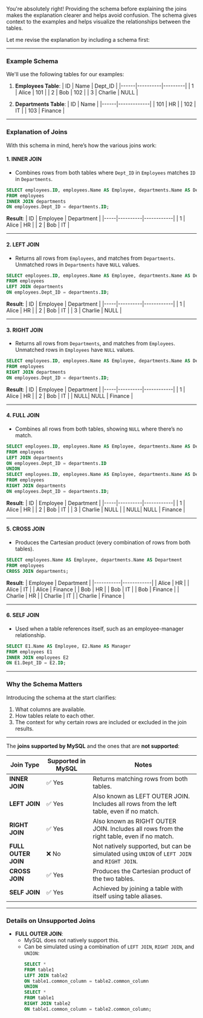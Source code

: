 You're absolutely right! Providing the schema before explaining the joins makes the explanation clearer and helps avoid confusion. The schema gives context to the examples and helps visualize the relationships between the tables.

Let me revise the explanation by including a schema first:

---

### **Example Schema**

We'll use the following tables for our examples:

1. **Employees Table**:
   | ID  | Name     | Dept_ID |
   |------|----------|---------|
   | 1    | Alice    | 101     |
   | 2    | Bob      | 102     |
   | 3    | Charlie  | NULL    |

2. **Departments Table**:
   | ID   | Name        |
   |------|-------------|
   | 101  | HR          |
   | 102  | IT          |
   | 103  | Finance     |

---

### **Explanation of Joins**

With this schema in mind, here’s how the various joins work:

#### 1. **INNER JOIN**
- Combines rows from both tables where `Dept_ID` in `Employees` matches `ID` in `Departments`.

```sql
SELECT employees.ID, employees.Name AS Employee, departments.Name AS Department
FROM employees
INNER JOIN departments
ON employees.Dept_ID = departments.ID;
```

**Result**:
| ID  | Employee | Department |
|-----|----------|------------|
| 1   | Alice    | HR         |
| 2   | Bob      | IT         |

---

#### 2. **LEFT JOIN**
- Returns all rows from `Employees`, and matches from `Departments`. Unmatched rows in `Departments` have `NULL` values.

```sql
SELECT employees.ID, employees.Name AS Employee, departments.Name AS Department
FROM employees
LEFT JOIN departments
ON employees.Dept_ID = departments.ID;
```

**Result**:
| ID  | Employee | Department |
|-----|----------|------------|
| 1   | Alice    | HR         |
| 2   | Bob      | IT         |
| 3   | Charlie  | NULL       |

---

#### 3. **RIGHT JOIN**
- Returns all rows from `Departments`, and matches from `Employees`. Unmatched rows in `Employees` have `NULL` values.

```sql
SELECT employees.ID, employees.Name AS Employee, departments.Name AS Department
FROM employees
RIGHT JOIN departments
ON employees.Dept_ID = departments.ID;
```

**Result**:
| ID  | Employee | Department |
|-----|----------|------------|
| 1   | Alice    | HR         |
| 2   | Bob      | IT         |
| NULL| NULL     | Finance    |

---

#### 4. **FULL JOIN**
- Combines all rows from both tables, showing `NULL` where there’s no match.

```sql
SELECT employees.ID, employees.Name AS Employee, departments.Name AS Department
FROM employees
LEFT JOIN departments
ON employees.Dept_ID = departments.ID
UNION
SELECT employees.ID, employees.Name AS Employee, departments.Name AS Department
FROM employees
RIGHT JOIN departments
ON employees.Dept_ID = departments.ID;
```

**Result**:
| ID  | Employee | Department |
|-----|----------|------------|
| 1   | Alice    | HR         |
| 2   | Bob      | IT         |
| 3   | Charlie  | NULL       |
| NULL| NULL     | Finance    |

---

#### 5. **CROSS JOIN**
- Produces the Cartesian product (every combination of rows from both tables).

```sql
SELECT employees.Name AS Employee, departments.Name AS Department
FROM employees
CROSS JOIN departments;
```

**Result**:
| Employee  | Department |
|-----------|------------|
| Alice     | HR         |
| Alice     | IT         |
| Alice     | Finance    |
| Bob       | HR         |
| Bob       | IT         |
| Bob       | Finance    |
| Charlie   | HR         |
| Charlie   | IT         |
| Charlie   | Finance    |

---

#### 6. **SELF JOIN**
- Used when a table references itself, such as an employee-manager relationship.

```sql
SELECT E1.Name AS Employee, E2.Name AS Manager
FROM employees E1
INNER JOIN employees E2
ON E1.Dept_ID = E2.ID;
```

---

### **Why the Schema Matters**
Introducing the schema at the start clarifies:
1. What columns are available.
2. How tables relate to each other.
3. The context for why certain rows are included or excluded in the join results.

---

The **joins supported by MySQL** and the ones that are **not supported**:

| **Join Type**           | **Supported in MySQL** | **Notes**                                                                                   |
|--------------------------|------------------------|---------------------------------------------------------------------------------------------|
| **INNER JOIN**           | ✅ Yes                 | Returns matching rows from both tables.                                                    |
| **LEFT JOIN**            | ✅ Yes                 | Also known as LEFT OUTER JOIN. Includes all rows from the left table, even if no match.     |
| **RIGHT JOIN**           | ✅ Yes                 | Also known as RIGHT OUTER JOIN. Includes all rows from the right table, even if no match.   |
| **FULL OUTER JOIN**      | ❌ No                  | Not natively supported, but can be simulated using `UNION` of `LEFT JOIN` and `RIGHT JOIN`. |
| **CROSS JOIN**           | ✅ Yes                 | Produces the Cartesian product of the two tables.                                           |
| **SELF JOIN**            | ✅ Yes                 | Achieved by joining a table with itself using table aliases.                                |

---

### **Details on Unsupported Joins**
- **FULL OUTER JOIN**: 
  - MySQL does not natively support this.
  - Can be simulated using a combination of `LEFT JOIN`, `RIGHT JOIN`, and `UNION`:
    ```sql
    SELECT *
    FROM table1
    LEFT JOIN table2
    ON table1.common_column = table2.common_column
    UNION
    SELECT *
    FROM table1
    RIGHT JOIN table2
    ON table1.common_column = table2.common_column;
    ```


